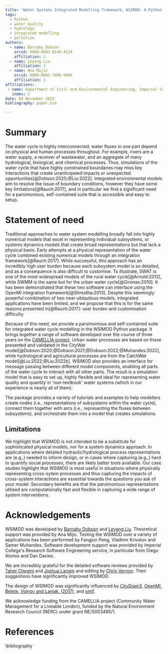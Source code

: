 ```yaml
---
title: 'Water Systems Integrated Modelling framework, WSIMOD: A Python package for integrated modelling of water quality and quantity across the water cycle'
tags:
  - Python
  - water quality
  - hydrology
  - integrated modelling
  - pollution
authors:
  - name: Barnaby Dobson
    orcid: 0000-0002-0149-4124
    affiliation: 1
  - name: Leyang Liu
    affiliation: 1
  - name: Ana Mijic
    orcid: 0000-0001-7096-9405
    affiliation: 1
affiliations:
 - name: Department of Civil and Environmental Engineering, Imperial College London, UK
   index: 1
date: 04 November 2022
bibliography: paper.bib

---
```


# Summary

The water cycle is highly interconnected; water fluxes in one part depend on 
physical and human processes throughout. For example, rivers are a water 
supply, a receiver of wastewater, and an aggregate of many hydrological, 
biological, and chemical processes. Thus, simulations of the water cycle that
have highly constrained boundaries may miss key interactions that create 
unanticipated impacts or unexpected opportunities[@Dobson:2020;@Liu:2022]. 
Integrated environmental models aim to resolve the issue of boundary 
conditions, however they have some key limitations[@Rauch:2017], and in 
particular we find a significant need for a parsimonious, self-contained suite 
that is accessible and easy to setup. 

# Statement of need

Traditional approaches to water system modelling broadly fall into highly 
numerical models that excel in representing individual subsystems, or systems 
dynamics models that create broad representations but that lack a physical 
basis. Early attempts at a physical representation of the water cycle combined 
existing numerical models through an integration framework[@Rauch:2017]. While 
successful, this approach has an incredibly high user burden because each 
subsystem model is so detailed, and as a consequence is also difficult to 
customise. To illustrate, SWAT is one of the most widespread models of the 
rural water cycle[@Arnold:2012], while SWMM is the same but for the urban 
water cycle[@Gironas:2010]. It has been demonstrated that these two software 
can interface using the OpenMI integration framework[@Shrestha:2013]. Despite 
this seemingly powerful combination of two near-ubiquitous models, integrated 
applications have been limited, and we propose that this is for the same 
reasons presented in[@Rauch:2017]: user burden and customisation difficulty. 

Because of this need, we provide a parsimonious and self-contained suite for integrated water cycle modelling in the WSIMOD Python package. It 
brings together a range of software developed over the course of three years 
on the [CAMELLIA project](https://www.camelliawater.org/). Urban water 
processes are based on those presented and validated in the CityWat 
model[@Dobson:2020;@Dobson:2021;@Dobson:2022;@Muhandes:2022], while
hydrological and agricultural processes are from the CatchWat 
model[@Liu:2022;@Liu:2022b]. WSIMOD also provides an interface for message
passing between different model components, enabling all parts of the water 
cycle to interact with all other parts. The result is a simulation model that
is easy to set up, highly flexible and ideal for representing water quality and
quantity in 'non-textbook' water systems (which in our experience is nearly 
all of them). 

The package provides a variety of tutorials and examples to help modellers 
create nodes (i.e., representations of subsystems within the water cycle), 
connect them together with arcs (i.e., representing the fluxes between 
subsystems), and orchestrate them into a model that creates simulations. 

## Limitations
We highlight that WSIMOD is not intended to be a substitute for sophisticated 
physical models, nor for a system dynamics approach. In applications where 
detailed hydraulic/hydrological process representations are (e.g.,) needed to 
inform design, or in cases where capturing (e.g.,) hard to quantify social 
processes, there are likely better tools available. Our case studies highlight 
that WSIMOD is most useful in situations where physically representing 
cross-sytem processes and thus capturing the impacts of cross-system 
interactions are essential towards the questions you ask of your model. 
Secondary benefits are that the parsimonious representations utilised are 
computationally fast and flexible in capturing a wide range of system 
interventions.

# Acknowledgements

WSIMOD was developed by [Barnaby Dobson](https://github.com/barneydobson) and [Leyang Liu](https://github.com/liuly12). 
Theoretical support was provided by Ana Mijic.
Testing the WSIMOD over a variety of applications has been performed by 
Fangjun Peng, Vladimir Krivstov and Samer Muhandes.
Software development support was provided by Imperial College's Research 
Software Engineering service, in particular from Diego Alonso and Dan Davies.

We are incredibly grateful for the detailed software reviews provided by [Taher Chegini](https://github.com/cheginit) and [Joshua Larsen](https://github.com/jlarsen-usgs) and editing by [Chris Vernon](https://github.com/crvernon). Their suggestions have significantly improved WSIMOD.


The design of WSIMOD was significantly influenced by 
[CityDrain3](https://github.com/gregorburger/CityDrain3), 
[OpenMI](https://www.ogc.org/standards/openmi), 
[Belete, Voinov and Laniak, (2017)](https://doi.org/10.1016/j.envsoft.2016.10.013), 
and [smif](https://github.com/tomalrussell/smif).

We acknowledge funding from the CAMELLIA project (Community Water Management 
for a Liveable London), funded by the Natural Environment Research Council 
(NERC) under grant NE/S003495/1.

# References
\bibliography